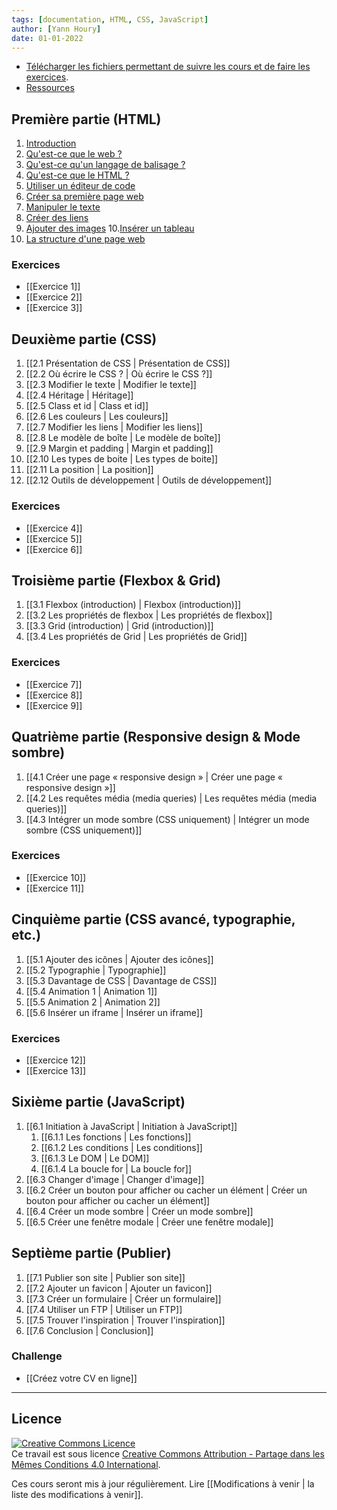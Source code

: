 ```yaml
---
tags: [documentation, HTML, CSS, JavaScript]
author: [Yann Houry]
date: 01-01-2022
---
```


- [Télécharger les fichiers permettant de suivre les cours et de faire les exercices](https://app.box.com/s/wzc7zdwnhmrypn66z5pct2e7uc57aijk).
- [Ressources](https://github.com/YannHY/html-css-js/blob/main/Ressources.md)

## Première partie (HTML)
1. [Introduction](https://github.com/YannHY/html-css-js/blob/main/1.%20Première%20partie/1.1%20Introduction.md)
2. [Qu'est-ce que le web ?](https://github.com/YannHY/html-css-js/blob/main/1.%20Première%20partie/1.2%20Qu'est-ce%20que%20le%20web%20%3F.md)
3. [Qu'est-ce qu'un langage de balisage ?](https://github.com/YannHY/html-css-js/blob/main/1.%20Première%20partie/1.3%20Qu'est-ce%20qu'un%20langage%20de%20balisage%20%3F.md)
4. [Qu'est-ce que le HTML ?](https://github.com/YannHY/html-css-js/blob/main/1.%20Première%20partie/1.4%20Qu'est-ce%20que%20le%20HTML%20%3F.md)
5. [Utiliser un éditeur de code](https://github.com/YannHY/html-css-js/blob/main/1.%20Première%20partie/1.5%20Utiliser%20un%20éditeur%20de%20code.md)
6. [Créer sa première page web](https://github.com/YannHY/html-css-js/blob/main/1.%20Première%20partie/1.6%20Créer%20sa%20première%20page%20web.md)
7. [Manipuler le texte](https://github.com/YannHY/html-css-js/blob/main/1.%20Première%20partie/1.7%20Manipuler%20le%20texte.md)
8. [Créer des liens](https://github.com/YannHY/html-css-js/blob/main/1.%20Première%20partie/1.8%20Créer%20des%20liens.md)
9. [Ajouter des images](https://github.com/YannHY/html-css-js/blob/main/1.%20Première%20partie/1.9%20Ajouter%20des%20images.md)
10.[Insérer un tableau](https://github.com/YannHY/html-css-js/blob/main/1.%20Première%20partie/1.10%20Insérer%20un%20tableau.md)
11. [La structure d'une page web](https://github.com/YannHY/html-css-js/blob/main/1.%20Première%20partie/1.11%20La%20structure%20d'une%20page%20web.md)

### Exercices
- [[Exercice 1]]
- [[Exercice 2]]
- [[Exercice 3]]

## Deuxième partie (CSS)
1. [[2.1 Présentation de CSS | Présentation de CSS]]
2. [[2.2 Où écrire le CSS ? | Où écrire le CSS ?]]
3. [[2.3 Modifier le texte | Modifier le texte]]
4. [[2.4 Héritage | Héritage]]
5. [[2.5 Class et id | Class et id]]
6. [[2.6 Les couleurs | Les couleurs]]
7. [[2.7 Modifier les liens | Modifier les liens]]
8. [[2.8 Le modèle de boîte | Le modèle de boîte]]
9. [[2.9 Margin et padding | Margin et padding]]
10. [[2.10 Les types de boite | Les types de boite]]
11. [[2.11 La position | La position]]
12. [[2.12 Outils de développement | Outils de développement]]

### Exercices
- [[Exercice 4]]
- [[Exercice 5]]
- [[Exercice 6]]

## Troisième partie (Flexbox & Grid)
1. [[3.1 Flexbox (introduction) | Flexbox (introduction)]]
2. [[3.2 Les propriétés de flexbox | Les propriétés de flexbox]]
3. [[3.3 Grid (introduction) | Grid (introduction)]]
4. [[3.4 Les propriétés de Grid | Les propriétés de Grid]]

### Exercices
- [[Exercice 7]]
- [[Exercice 8]]
- [[Exercice 9]]

## Quatrième partie (Responsive design & Mode sombre)
1. [[4.1 Créer une page « responsive design » | Créer une page « responsive design »]]
2. [[4.2 Les requêtes média (media queries) | Les requêtes média (media queries)]]
3. [[4.3 Intégrer un mode sombre (CSS uniquement) | Intégrer un mode sombre (CSS uniquement)]]

### Exercices
- [[Exercice 10]]
- [[Exercice 11]]

## Cinquième partie (CSS avancé, typographie, etc.)
1. [[5.1 Ajouter des icônes | Ajouter des icônes]]
2. [[5.2 Typographie | Typographie]]
3. [[5.3 Davantage de CSS | Davantage de CSS]]
4. [[5.4 Animation 1 | Animation 1]]
5. [[5.5 Animation 2 | Animation 2]]
6. [[5.6 Insérer un iframe | Insérer un iframe]]

### Exercices
- [[Exercice 12]]
- [[Exercice 13]]

## Sixième partie (JavaScript)
1. [[6.1 Initiation à JavaScript | Initiation à JavaScript]]
	1. [[6.1.1 Les fonctions | Les fonctions]]
	2. [[6.1.2 Les conditions | Les conditions]]
	3. [[6.1.3 Le DOM | Le DOM]]
	4. [[6.1.4 La boucle for | La boucle for]]
2. [[6.3 Changer d'image | Changer d'image]]
3. [[6.2 Créer un bouton pour afficher ou cacher un élément | Créer un bouton pour afficher ou cacher un élément]]
4. [[6.4 Créer un mode sombre | Créer un mode sombre]]
5. [[6.5 Créer une fenêtre modale | Créer une fenêtre modale]]

## Septième partie (Publier)
1. [[7.1 Publier son site | Publier son site]]
2. [[7.2 Ajouter un favicon | Ajouter un favicon]]
3. [[7.3 Créer un formulaire | Créer un formulaire]]
4. [[7.4 Utiliser un FTP | Utiliser un FTP]]
5. [[7.5 Trouver l'inspiration | Trouver l'inspiration]]
6. [[7.6 Conclusion | Conclusion]]

### Challenge
- [[Créez votre CV en ligne]]

<hr />

## Licence
<a rel="license" href="http://creativecommons.org/licenses/by-sa/4.0/"><img alt="Creative Commons Licence" style="border-width:0" src="https://i.creativecommons.org/l/by-sa/4.0/88x31.png" /></a><br />Ce travail est sous licence <a rel="license" href="http://creativecommons.org/licenses/by-sa/4.0/">Creative Commons Attribution - Partage dans les Mêmes Conditions 4.0 International</a>.

Ces cours seront mis à jour régulièrement. Lire [[Modifications à venir | la liste des modifications à venir]].
